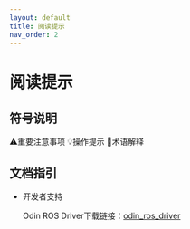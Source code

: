 ```yaml
---
layout: default
title: 阅读提示
nav_order: 2
---
```


# 阅读提示

## 符号说明

⚠️重要注意事项     💡操作提示     📖术语解释



## 文档指引



* 开发者支持
  
  Odin ROS Driver下载链接：[odin\_ros\_driver](https://github.com/manifoldsdk/odin_ros_driver)

